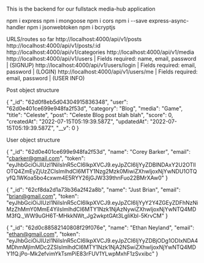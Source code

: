 This is the backend for our fullstack media-hub application

npm i express
npm i mongoose
npm i cors
npm i --save express-async-handler
npm i jsonwebtoken
npm i bcryptjs

URLS/routes so far
http://localhost:4000/api/v1/posts
http://localhost:4000/api/v1/posts/:id
http://localhost:4000/api/v1/categories
http://localhost:4000/api/v1/media
http://localhost:4000/api/v1/users       | Fields required: name, email, password | (SIGNUP)
http://localhost:4000/api/v1/users/login | Fields required: email, password | (LOGIN)
http://localhost:4000/api/v1/users/me    | Fields required: email, password | (USER INFO) 

Post object structure

{
        "_id": "62d0f8eb5d04304915836348",
        "user": "62d0e401ce699e948fa2f53d",
        "category": "Blog",
        "media": "Game",
        "title": "Celeste",
        "post": "Celeste Blog post blah blah",
        "score": 0,
        "createdAt": "2022-07-15T05:19:39.587Z",
        "updatedAt": "2022-07-15T05:19:39.587Z",
        "__v": 0
    }

User object structure

{
    "_id": "62d0e401ce699e948fa2f53d",
    "name": "Corey Barker",
    "email": "cbarker@gmail.com",
    "token": "eyJhbGciOiJIUzI1NiIsInR5cCI6IkpXVCJ9.eyJpZCI6IjYyZDBlNDAxY2U2OTllOTQ4ZmEyZjUzZCIsImlhdCI6MTY1Nzg2Mzk0MiwiZXhwIjoxNjYwNDU1OTQyfQ.1WKoa5bo4cxwm4E5RYY26jGJW339thnFuo22BMrXAw0"
}

{
    "_id": "62cf8da2d1a73b36a2f42a8b",
    "name": "Just Brian",
    "email": "brian@gmail.com",
    "token": "eyJhbGciOiJIUzI1NiIsInR5cCI6IkpXVCJ9.eyJpZCI6IjYyY2Y4ZGEyZDFhNzNiMzZhMmY0MmE4YiIsImlhdCI6MTY1Nzk1NjAzNywiZXhwIjoxNjYwNTQ4MDM3fQ._WW9uGH6T-MHkkNWt_Jg2wkptGAt3LgIiKbl-5KrvCM"
}

{
    "_id": "62d0c88582140808f29f076e",
    "name": "Ethan Neyland",
    "email": "ethan@gmail.com",
    "token": "eyJhbGciOiJIUzI1NiIsInR5cCI6IkpXVCJ9.eyJpZCI6IjYyZDBjODg1ODIxNDA4MDhmMjlmMDc2ZSIsImlhdCI6MTY1Nzk1NjA2NSwiZXhwIjoxNjYwNTQ4MDY1fQ.jPo-Mk2efvimYkTsmPiE83rFUV1YLwpMxhF1zSvxibc"
}